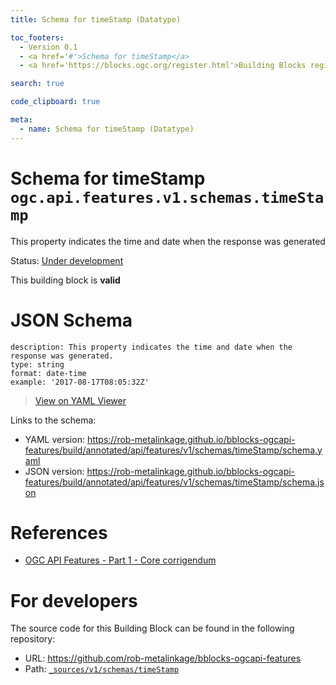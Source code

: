 ```yaml
---
title: Schema for timeStamp (Datatype)

toc_footers:
  - Version 0.1
  - <a href='#'>Schema for timeStamp</a>
  - <a href='https://blocks.ogc.org/register.html'>Building Blocks register</a>

search: true

code_clipboard: true

meta:
  - name: Schema for timeStamp (Datatype)
---
```



# Schema for timeStamp `ogc.api.features.v1.schemas.timeStamp`

This property indicates the time and date when the response was generated

<p class="status">
    <span data-rainbow-uri="http://www.opengis.net/def/status">Status</span>:
    <a href="http://www.opengis.net/def/status/under-development" target="_blank" data-rainbow-uri>Under development</a>
</p>

<aside class="success">
This building block is <strong>valid</strong>
</aside>


# JSON Schema

```yaml--schema
description: This property indicates the time and date when the response was generated.
type: string
format: date-time
example: '2017-08-17T08:05:32Z'

```

> <a target="_blank" href="https://avillar.github.io/TreedocViewer/?dataParser=yaml&amp;dataUrl=https%3A%2F%2Frob-metalinkage.github.io%2Fbblocks-ogcapi-features%2Fbuild%2Fannotated%2Fapi%2Ffeatures%2Fv1%2Fschemas%2FtimeStamp%2Fschema.yaml&amp;expand=2&amp;option=%7B%22showTable%22%3A+false%7D">View on YAML Viewer</a>

Links to the schema:

* YAML version: <a href="https://rob-metalinkage.github.io/bblocks-ogcapi-features/build/annotated/api/features/v1/schemas/timeStamp/schema.yaml" target="_blank">https://rob-metalinkage.github.io/bblocks-ogcapi-features/build/annotated/api/features/v1/schemas/timeStamp/schema.yaml</a>
* JSON version: <a href="https://rob-metalinkage.github.io/bblocks-ogcapi-features/build/annotated/api/features/v1/schemas/timeStamp/schema.json" target="_blank">https://rob-metalinkage.github.io/bblocks-ogcapi-features/build/annotated/api/features/v1/schemas/timeStamp/schema.json</a>

# References

* [OGC API Features - Part 1 - Core corrigendum](https://docs.ogc.org/is/17-069r4/17-069r4.html)

# For developers

The source code for this Building Block can be found in the following repository:

* URL: <a href="https://github.com/rob-metalinkage/bblocks-ogcapi-features" target="_blank">https://github.com/rob-metalinkage/bblocks-ogcapi-features</a>
* Path:
<code><a href="https://github.com/rob-metalinkage/bblocks-ogcapi-features/blob/HEAD/_sources/v1/schemas/timeStamp" target="_blank">_sources/v1/schemas/timeStamp</a></code>

